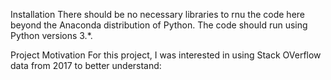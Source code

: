 Installation 
There should be no necessary libraries to rnu the code here beyond the Anaconda distribution of Python. The code should run using Python versions 3.*.

Project Motivation
For this project, I was interested in using Stack OVerflow data from 2017 to better understand:

